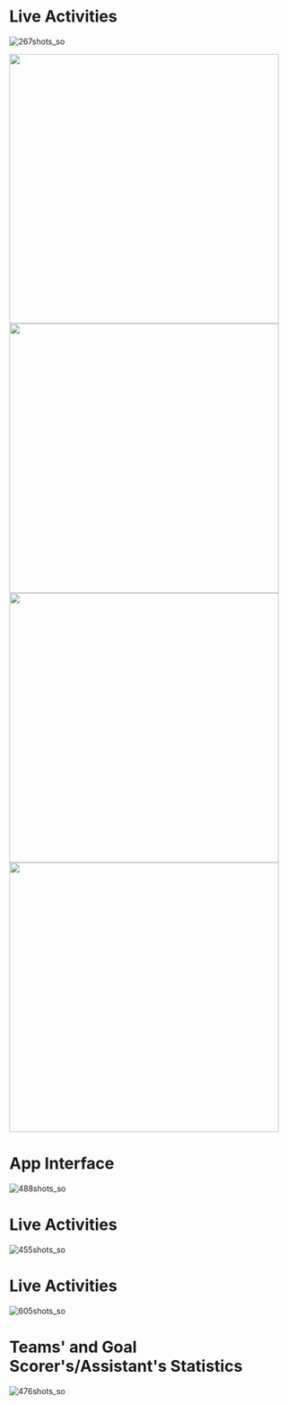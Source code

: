 # Live Activities

![267shots_so](https://github.com/user-attachments/assets/82662095-40b3-4b21-8b67-ebf0c48b300c)

<div align="left">
  <img src="https://github.com/user-attachments/assets/5ff4e557-2be8-4786-833d-47e821ca69a6" width = "480"> 
  <img src="https://github.com/user-attachments/assets/fd21c004-4c13-4fd5-97fb-9b26f0e7d3d7" width = "480"> 
</div>

<div align="left">
  <img src="https://github.com/user-attachments/assets/e05f6c91-3d23-4d34-9543-48373ddfcd3b" width = "480"> 
  <img src="https://github.com/user-attachments/assets/ec1884be-ec39-4086-b59d-f1d27bc45ea5" width = "480"> 
</div>

# App Interface

![488shots_so](https://github.com/flowykk/FMKLApp/assets/71427624/a256fadf-2861-4bf7-8246-060c4d99e1e4)

# Live Activities

![455shots_so](https://github.com/flowykk/FMKLApp/assets/71427624/e3d4be3a-1d7d-477f-a97d-66e074125492)

# Live Activities

![605shots_so](https://github.com/flowykk/FMKLApp/assets/71427624/756b77bd-c16f-4a7a-a67d-a67cf1fe2808)

# Teams' and Goal Scorer's/Assistant's Statistics

![476shots_so](https://github.com/flowykk/FMKLApp/assets/71427624/500084b0-1520-4acb-ab0d-072e68b53f36)

